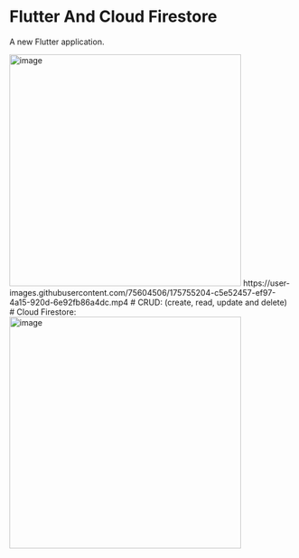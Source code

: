 # Flutter And Cloud Firestore
A new Flutter application.

<img width="410" alt="image" src="https://user-images.githubusercontent.com/75604506/175465232-b94f93db-b86f-4dbd-8e3e-e80bb4026295.png"> 
https://user-images.githubusercontent.com/75604506/175755204-c5e52457-ef97-4a15-920d-6e92fb86a4dc.mp4
# CRUD: 
(create, read, update and delete) 
# Cloud Firestore:
<img width="410" alt="image" src="https://user-images.githubusercontent.com/75604506/175465647-e5dd82c0-43d7-49a6-887b-32869f519758.png">
